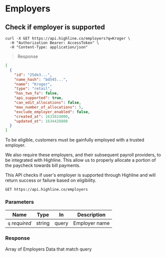 # Employers

## Check if employer is supported

```shell
curl -X GET https://api.highline.co/employers?q=Kroger \
  -H "Authorization Bearer: AccessToken" \
  -H "Content-Type: application/json"
```

> Response

```json
[
  {
    "id": "25de3...",
    "name_hash": "bd545...",
    "name": "Kroger",
    "type": "retail",
    "has_two_fa": false,
    "api_supported": true,
    "can_edit_allocations": false,
    "max_number_of_allocations": 5,
    "exclude_employer_enabled": false,
    "created_at": 1633824000,
    "updated_at": 1634428800
  }
]
```
To be eligible, customers must be gainfully employed with a trusted employer.

We also require these employers, and their subsequent payroll providers, to be integrated with Highline. This allow us to properly allocate a portion of the paycheck towards bill payments.

This API checks if user's employer is supported through Highline and will return success or failure based on eligibility.

`GET https://api.highline.co/employers`

### Parameters

Name | Type | In | Description
--------- | ------- | ------ | --------
`q` *required* | string | query | Employer name

### Response

Array of Employers Data that match query
